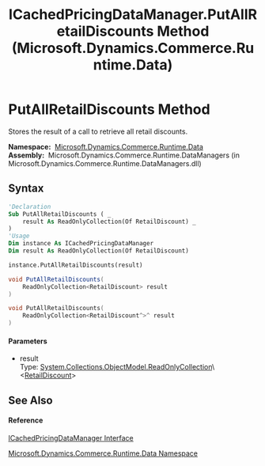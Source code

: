 ﻿---
title: ICachedPricingDataManager.PutAllRetailDiscounts Method  (Microsoft.Dynamics.Commerce.Runtime.Data)
TOCTitle: PutAllRetailDiscounts Method
ms:assetid: M:Microsoft.Dynamics.Commerce.Runtime.Data.ICachedPricingDataManager.PutAllRetailDiscounts(System.Collections.ObjectModel.ReadOnlyCollection{Microsoft.Dynamics.Commerce.Runtime.DataModel.RetailDiscount})
ms:mtpsurl: https://technet.microsoft.com/en-us/library/microsoft.dynamics.commerce.runtime.data.icachedpricingdatamanager.putallretaildiscounts(v=AX.60)
ms:contentKeyID: 62208269
ms.date: 05/18/2015
mtps_version: v=AX.60
f1_keywords:
- Microsoft.Dynamics.Commerce.Runtime.Data.ICachedPricingDataManager.PutAllRetailDiscounts
dev_langs:
- CSharp
- C++
- VB
---

# PutAllRetailDiscounts Method

Stores the result of a call to retrieve all retail discounts.

**Namespace:**  [Microsoft.Dynamics.Commerce.Runtime.Data](microsoft-dynamics-commerce-runtime-data-namespace.md)  
**Assembly:**  Microsoft.Dynamics.Commerce.Runtime.DataManagers (in Microsoft.Dynamics.Commerce.Runtime.DataManagers.dll)

## Syntax

``` vb
'Declaration
Sub PutAllRetailDiscounts ( _
    result As ReadOnlyCollection(Of RetailDiscount) _
)
'Usage
Dim instance As ICachedPricingDataManager
Dim result As ReadOnlyCollection(Of RetailDiscount)

instance.PutAllRetailDiscounts(result)
```

``` csharp
void PutAllRetailDiscounts(
    ReadOnlyCollection<RetailDiscount> result
)
```

``` c++
void PutAllRetailDiscounts(
    ReadOnlyCollection<RetailDiscount^>^ result
)
```

#### Parameters

  - result  
    Type: [System.Collections.ObjectModel.ReadOnlyCollection](https://technet.microsoft.com/en-us/library/ms132474\(v=ax.60\))\<[RetailDiscount](retaildiscount-class-microsoft-dynamics-commerce-runtime-datamodel.md)\>  

## See Also

#### Reference

[ICachedPricingDataManager Interface](icachedpricingdatamanager-interface-microsoft-dynamics-commerce-runtime-data.md)

[Microsoft.Dynamics.Commerce.Runtime.Data Namespace](microsoft-dynamics-commerce-runtime-data-namespace.md)

